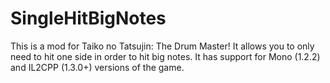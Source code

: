 # SingleHitBigNotes
 
This is a mod for Taiko no Tatsujin: The Drum Master!
It allows you to only need to hit one side in order to hit big notes.
It has support for Mono (1.2.2) and IL2CPP (1.3.0+) versions of the game.